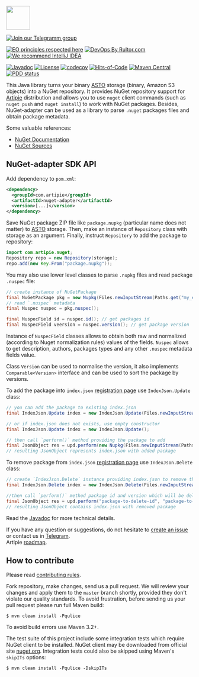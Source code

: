 <a href="http://artipie.com"><img src="https://www.artipie.com/logo.svg" width="64px" height="64px"/></a>

[![Join our Telegramm group](https://img.shields.io/badge/Join%20us-Telegram-blue?&logo=telegram&?link=http://right&link=http://t.me/artipie)](http://t.me/artipie)

[![EO principles respected here](https://www.elegantobjects.org/badge.svg)](https://www.elegantobjects.org)
[![DevOps By Rultor.com](http://www.rultor.com/b/artipie/nuget-adapter)](http://www.rultor.com/p/artipie/nuget-adapter)
[![We recommend IntelliJ IDEA](https://www.elegantobjects.org/intellij-idea.svg)](https://www.jetbrains.com/idea/)

[![Javadoc](http://www.javadoc.io/badge/com.artipie/nuget-adapter.svg)](http://www.javadoc.io/doc/com.artipie/nuget-adapter)
[![License](https://img.shields.io/badge/license-MIT-green.svg)](https://github.com/com.artipie/nuget-adapter/blob/master/LICENSE.txt)
[![codecov](https://codecov.io/gh/artipie/nuget-adapter/branch/master/graph/badge.svg)](https://codecov.io/gh/artipie/nuget-adapter)
[![Hits-of-Code](https://hitsofcode.com/github/artipie/nuget-adapter)](https://hitsofcode.com/view/github/artipie/nuget-adapter)
[![Maven Central](https://img.shields.io/maven-central/v/com.artipie/nuget-adapter.svg)](https://maven-badges.herokuapp.com/maven-central/com.artipie/nuget-adapter)
[![PDD status](http://www.0pdd.com/svg?name=artipie/nuget-adapter)](http://www.0pdd.com/p?name=artipie/nuget-adapter)

This Java library turns your binary [ASTO](https://github.com/artipie/asto) 
storage (binary, Amazon S3 objects) into a NuGet repository. It provides NuGet repository 
support for [Artipie](https://github.com/artipie) distribution and allows you to use `nuget` client
commands (such as `nuget push` and `nuget install`) to work with NuGet packages. Besides, NuGet-adapter
can be used as a library to parse `.nuget` packages files and obtain package metadata.

Some valuable references:

  * [NuGet Documentation](https://docs.microsoft.com/en-us/nuget/)
  * [NuGet Sources](https://github.com/NuGet)

## NuGet-adapter SDK API

Add dependency to `pom.xml`:

```xml
<dependency>
  <groupId>com.artipie</groupId>
  <artifactId>nuget-adapter</artifactId>
  <version>[...]</version>
</dependency>
```

Save NuGet package ZIP file like `package.nupkg` (particular name does not matter)
to [ASTO](https://github.com/artipie/asto) storage. 
Then, make an instance of `Repository` class with storage as an argument.
Finally, instruct `Repository` to add the package to repository:

```java
import com.artipie.nuget;
Repository repo = new Repository(storage);
repo.add(new Key.From("package.nupkg"));
```

You may also use lower level classes to parse `.nupkg` files and read package `.nuspec` file:
```java
// create instance of NuGetPackage
final NuGetPackage pkg = new Nupkg(Files.newInputStream(Paths.get("my_example.nupkg")));
// read `.nuspec` metadata
final Nuspec nuspec = pkg.nuspec();

final NuspecField id = nuspec.id(); // get packages id
final NuspecField veersion = nuspec.version(); // get package version
```
Instance of `NuspecField` classes allows to obtain both raw and normalized 
(according to Nuget normalization rules) values of the fields. `Nuspec` allows to get description,
authors, packages types and any other `.nuspec` metadata fields value. 

Class `Version` can be used to normalise the version, it also implements `Comparable<Version>` 
interface and can be used to sort the package by versions.

To add the package into `index.json` [registration page](https://learn.microsoft.com/en-us/nuget/api/registration-base-url-resource#registration-page-object)
use `IndexJson.Update` class:

```java
// you can add the package to existing index.json
final IndexJson.Update index = new IndexJson.Update(Files.newInputStream(Paths.get("my_index.json")));

// or if index.json does not exists, use empty constructor
final IndexJson.Update index = new IndexJson.Update();

// then call `perform()` method providing the package to add
final JsonObject res = upd.perform(new Nupkg(Files.newInputStream(Paths.get("my_example.nupkg"))));
// resulting JsonObject represents index.json with added package
```

To remove package from `index.json` [registration page](https://learn.microsoft.com/en-us/nuget/api/registration-base-url-resource#registration-page-object)
use `IndexJson.Delete` class:

```java
// create `IndexJson.Delete` instance providing index.json to remove the package from
final IndexJson.Delete index = new IndexJson.Delete(Files.newInputStream(Paths.get("my_index.json")));

//then call `perform()` method package id and version which will be deleted
final JsonObject res = upd.perform("package-to-delete-id", "package-to-delete-version");
// resulting JsonObject contains index.json with removed package
```

Read the [Javadoc](http://www.javadoc.io/doc/com.artipie/nuget-adapter)
for more technical details.

If you have any question or suggestions, do not hesitate to [create an issue](https://github.com/artipie/nuget-adapter/issues/new) or contact us in
[Telegram](https://t.me/artipie).  
Artipie [roadmap](https://github.com/orgs/artipie/projects/3).

## How to contribute

Please read [contributing rules](https://github.com/artipie/artipie/blob/master/CONTRIBUTING.md).

Fork repository, make changes, send us a pull request. We will review
your changes and apply them to the `master` branch shortly, provided
they don't violate our quality standards. To avoid frustration, before
sending us your pull request please run full Maven build:

```
$ mvn clean install -Pqulice
```

To avoid build errors use Maven 3.2+.

The test suite of this project include some integration tests which require NuGet client to be installed.
NuGet client may be downloaded from official site [nuget.org](https://www.nuget.org/downloads).
Integration tests could also be skipped using Maven's `skipITs` options:

```
$ mvn clean install -Pqulice -DskipITs
```
